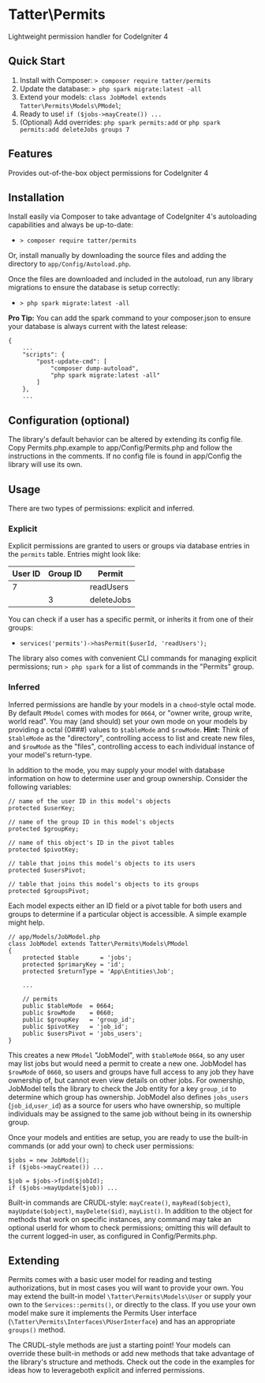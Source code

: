 # Tatter\Permits
Lightweight permission handler for CodeIgniter 4

## Quick Start

1. Install with Composer: `> composer require tatter/permits`
2. Update the database: `> php spark migrate:latest -all`
3. Extend your models: `class JobModel extends Tatter\Permits\Models\PModel`;
4. Ready to use! `if ($jobs->mayCreate()) ...`
5. (Optional) Add overrides:
`php spark permits:add`
or
`php spark permits:add deleteJobs groups 7`

## Features

Provides out-of-the-box object permissions for CodeIgniter 4

## Installation

Install easily via Composer to take advantage of CodeIgniter 4's autoloading capabilities
and always be up-to-date:
* `> composer require tatter/permits`

Or, install manually by downloading the source files and adding the directory to
`app/Config/Autoload.php`.

Once the files are downloaded and included in the autoload, run any library migrations
to ensure the database is setup correctly:
* `> php spark migrate:latest -all`

**Pro Tip:** You can add the spark command to your composer.json to ensure your database is
always current with the latest release:
```
{
	...
    "scripts": {
        "post-update-cmd": [
            "composer dump-autoload",
            "php spark migrate:latest -all"
        ]
    },
	...
```

## Configuration (optional)

The library's default behavior can be altered by extending its config file. Copy
Permits.php.example to app/Config/Permits.php and follow the instructions in the
comments. If no config file is found in app/Config the library will use its own.

## Usage

There are two types of permissions: explicit and inferred.

### Explicit 

Explicit permissions are granted to users or groups via database entries in the `permits`
table. Entries might look like:

| User ID | Group ID | Permit     |
| ------- | -------- | ---------- |
| 7       |          | readUsers  |
|         | 3        | deleteJobs |

You can check if a user has a specific permit, or inherits it from one of their groups:

* `services('permits')->hasPermit($userId, 'readUsers');`

The library also comes with convenient CLI commands for managing explicit permissions;
run `> php spark` for a list of commands in the "Permits" group.

### Inferred

Inferred permissions are handle by your models in a `chmod`-style octal mode. By
default `PModel` comes with modes for `0664`, or "owner write, group write,
world read". You may (and should) set your own mode on your models by providing
a octal (0###) values to `$tableMode` and `$rowMode`. **Hint:** Think of `$tableMode` as the
"directory", controlling access to list and create new files, and `$rowMode` as the "files",
controlling access to each individual instance of your model's return-type.

In addition to the mode, you may supply your model with database information on how to
determine user and group ownership. Consider the following variables:
```
// name of the user ID in this model's objects
protected $userKey;

// name of the group ID in this model's objects
protected $groupKey;

// name of this object's ID in the pivot tables
protected $pivotKey;

// table that joins this model's objects to its users
protected $usersPivot;

// table that joins this model's objects to its groups
protected $groupsPivot;
```

Each model expects either an ID field or a pivot table for both users and groups to
determine if a particular object is accessible. A simple example might help.
```
// app/Models/JobModel.php
class JobModel extends Tatter\Permits\Models\PModel
{
	protected $table      = 'jobs';
	protected $primaryKey = 'id';
	protected $returnType = 'App\Entities\Job';
	
	...
		
	// permits
	public $tableMode  = 0664;
	public $rowMode    = 0660;
	public $groupKey   = 'group_id';
	public $pivotKey   = 'job_id';
	public $usersPivot = 'jobs_users';
}
```
This creates a new `PModel` "JobModel", with `$tableMode` `0664`, so any user may list jobs
but would need a permit to create a new one. JobModel has `$rowMode` of `0660`, so users
and groups have full access to any job they have ownership of, but cannot even view details
on other jobs. For ownership, JobModel tells the library to check the Job entity for a key
`group_id` to determine which group has ownership. JobModel also defines
`jobs_users` (`job_id`,`user_id`) as a source for users who have ownership, so multiple
individuals may be assigned to the same job without being in its ownership group.

Once your models and entities are setup, you are ready to use the built-in commands
(or add your own) to check user permissions:
```
$jobs = new JobModel();
if ($jobs->mayCreate()) ...

$job = $jobs->find($jobId);
if ($jobs->mayUpdate($job)) ...
```
Built-in commands are CRUDL-style: `mayCreate()`, `mayRead($object)`, `mayUpdate($object)`,
`mayDelete($id)`, `mayList()`. In addition to the object for methods that work on
specific instances, any command may take an optional userId for whom to check permissions;
omitting this will default to the current logged-in user, as configured in Config/Permits.php.

## Extending

Permits comes with a basic user model for reading and testing authorizations,
but in most cases you will want to provide your own. You may extend the built-in model
`\Tatter\Permits\Models\User` or supply your own to the `Services::permits()`, or directly
to the class. If you use your own model make sure it implements the Permits User interface
(`\Tatter\Permits\Interfaces\PUserInterface`) and has an appropriate `groups()` method.

The CRUDL-style methods are just a starting point! Your models can override these built-in
methods or add new methods that take advantage of the library's structure and methods.
Check out the code in the examples for ideas how to leverageboth explicit and inferred
permissions.
